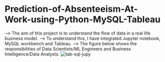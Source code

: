 # Prediction-of-Absenteeism-At-Work-using-Python-MySQL-Tableau

--> The aim of this project is to understand the flow of data in a real life business model.
--> To understand this, I have integrated Jupyter notebook, MySQL workbench and Tableau. 
--> The figure below shows the responsibilities of Data Scientists/ML Engineers and Business Intelligence/Data Analysts.
![tab-sql-jupy](https://user-images.githubusercontent.com/113826990/232306866-b596e19d-7f14-4ed8-a8b0-3b5c0e5c1a19.png)
